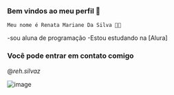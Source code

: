   ### Bem vindos ao meu perfil 💜

    Meu nome é Renata Mariane Da Silva 🦋🥀

 -sou aluna de programação
 -Estou estudando na [Alura]

 ### Você pode entrar em contato comigo

 @_reh.silvaz_

![image](https://github.com/user-attachments/assets/e4333be5-ddcf-4100-9eb9-7b2fee1c3d41)
